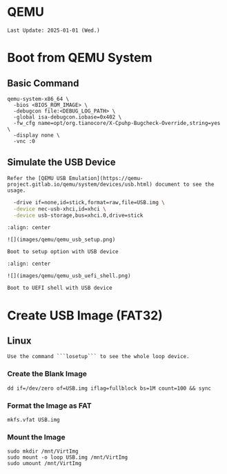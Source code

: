 <!--
  @file
  QEMU documentation.

  @copyright
  Copyright (c) 2025, Jason Lin. All rights reserved.<BR>

  SPDX-License-Identifier: BSD-3-Clause

  @par Specification Reference:

-->

# QEMU

```{note}
Last Update: 2025-01-01 (Wed.)
```

# Boot from QEMU System

## Basic Command
```
qemu-system-x86_64 \
  -bios <BIOS_ROM_IMAGE> \
  -debugcon file:<DEBUG_LOG_PATH> \
  -global isa-debugcon.iobase=0x402 \
  -fw_cfg name=opt/org.tianocore/X-Cpuhp-Bugcheck-Override,string=yes \
  -display none \
  -vnc :0
```

## Simulate the USB Device

```{tip}
Refer the [QEMU USB Emulation](https://qemu-project.gitlab.io/qemu/system/devices/usb.html) document to see the usage.
```

```bash
  -drive if=none,id=stick,format=raw,file=USB.img \
  -device nec-usb-xhci,id=xhci \
  -device usb-storage,bus=xhci.0,drive=stick
```

```{figure-md}
:align: center

![](images/qemu/qemu_usb_setup.png)

Boot to setup option with USB device
```

```{figure-md}
:align: center

![](images/qemu/qemu_usb_uefi_shell.png)

Boot to UEFI shell with USB device
```

# Create USB Image (FAT32)

## Linux

```{tip}
Use the command ```losetup``` to see the whole loop device.
```

### Create the Blank Image

```
dd if=/dev/zero of=USB.img iflag=fullblock bs=1M count=100 && sync
```

### Format the Image as FAT

```
mkfs.vfat USB.img
```

### Mount the Image

```
sudo mkdir /mnt/VirtImg
sudo mount -o loop USB.img /mnt/VirtImg
sudo umount /mnt/VirtImg
```
